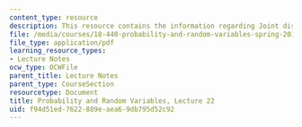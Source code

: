 ```yaml
---
content_type: resource
description: This resource contains the information regarding Joint distribution functions.
file: /media/courses/18-440-probability-and-random-variables-spring-2014/f94d51ed7622889eaea69db795d52c92_MIT18_440S14_Lecture22.pdf
file_type: application/pdf
learning_resource_types:
- Lecture Notes
ocw_type: OCWFile
parent_title: Lecture Notes
parent_type: CourseSection
resourcetype: Document
title: Probability and Random Variables, Lecture 22
uid: f94d51ed-7622-889e-aea6-9db795d52c92
---
```

